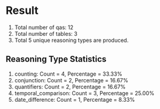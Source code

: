 # Result<br/>
1. Total number of qas: 12<br/>
2. Total number of tables: 3<br/>
3. Total 5 unique reasoning types are produced.<br/>
## **Reasoning Type Statistics**<br/>
1. counting: Count = 4, Percentage = 33.33%<br/>
2. conjunction: Count = 2, Percentage = 16.67%<br/>
3. quantifiers: Count = 2, Percentage = 16.67%<br/>
4. temporal_comparison: Count = 3, Percentage = 25.00%<br/>
5. date_difference: Count = 1, Percentage = 8.33%<br/>
